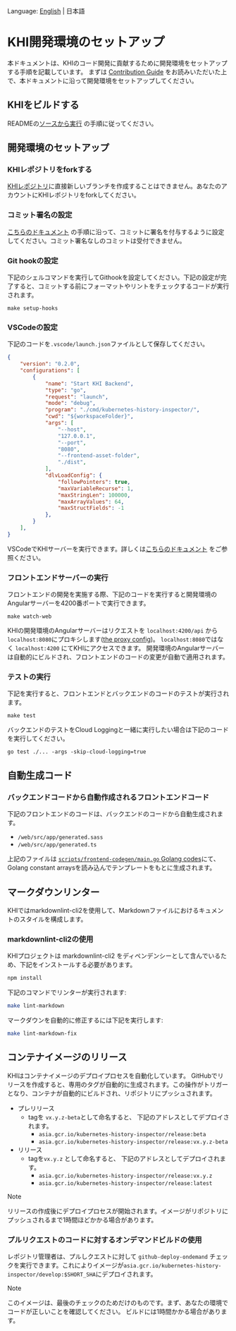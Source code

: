 Language: [English](/docs/en/development-contribution/development-guide.md) | 日本語

# KHI開発環境のセットアップ

本ドキュメントは、KHIのコード開発に貢献するために開発環境をセットアップする手順を記載しています。
まずは [Contribution Guide](/docs/en/development-contribution/contributing.md) をお読みいただいた上で、本ドキュメントに沿って開発環境をセットアップしてください。

## KHIをビルドする

READMEの[ソースから実行](/README.ja.md#ソースから実行) の手順に従ってください。

## 開発環境のセットアップ

### KHIレポジトリをforkする

[KHIレポジトリ](https://github.com/GoogleCloudPlatform/khi)に直接新しいブランチを作成することはできません。あなたのアカウントにKHIレポジトリをforkしてください。

### コミット署名の設定

[こちらのドキュメント](https://docs.github.com/en/authentication/managing-commit-signature-verification) の手順に沿って、コミットに署名を付与するように設定してください。コミット署名なしのコミットは受付できません。

### Git hookの設定

下記のシェルコマンドを実行してGithookを設定してください。下記の設定が完了すると、コミットする前にフォーマットやリントをチェックするコードが実行されます。

```shell
make setup-hooks
```

### VSCodeの設定

下記のコードを`.vscode/launch.json`ファイルとして保存してください。

```json
{
    "version": "0.2.0",
    "configurations": [
        {
            "name": "Start KHI Backend",
            "type": "go",
            "request": "launch",
            "mode": "debug",
            "program": "./cmd/kubernetes-history-inspector/",
            "cwd": "${workspaceFolder}",
            "args": [
                "--host",
                "127.0.0.1",
                "--port",
                "8080",
                "--frontend-asset-folder",
                "./dist",
            ],
            "dlvLoadConfig": {
                "followPointers": true,
                "maxVariableRecurse": 1,
                "maxStringLen": 100000,
                "maxArrayValues": 64,
                "maxStructFields": -1
            },
        }
    ], 
}
```

VSCodeでKHIサーバーを実行できます。詳しくは[こちらのドキュメント](https://code.visualstudio.com/docs/languages/go) をご参照ください。

### フロントエンドサーバーの実行

フロントエンドの開発を実施する際、下記のコードを実行すると開発環境のAngularサーバーを4200番ポートで実行できます。

```shell
make watch-web
```

KHIの開発環境のAngularサーバーはリクエストを `localhost:4200/api` から`localhost:8080`にプロキシします([the proxy config](../../web/proxy.conf.mjs))。
 `localhost:8080`ではなく `localhost:4200` にてKHIにアクセスできます。 開発環境のAngularサーバーは自動的にビルドされ、フロントエンドのコードの変更が自動で適用されます。

### テストの実行

下記を実行すると、フロントエンドとバックエンドのコードのテストが実行されます。

```shell
make test
```

バックエンドのテストをCloud Loggingと一緒に実行したい場合は下記のコードを実行してください。

```shell
go test ./... -args -skip-cloud-logging=true
```

## 自動生成コード

### バックエンドコードから自動作成されるフロントエンドコード

下記のフロントエンドのコードは、バックエンドのコードから自動生成されます。

* `/web/src/app/generated.sass`
* `/web/src/app/generated.ts`

上記のファイルは [`scripts/frontend-codegen/main.go` Golang codes](/scripts/frontend-codegen/main.go)にて、Golang constant arraysを読み込んでテンプレートをもとに生成されます。

## マークダウンリンター

KHIではmarkdownlint-cli2を使用して、Markdownファイルにおけるキュメントのスタイルを構成します。

### markdownlint-cli2の使用

KHIプロジェクトは markdownlint-cli2 をディペンデンシーとして含んでいるため、下記をインストールする必要があります。

```bash
npm install
```

下記のコマンドでリンターが実行されます:

```bash
make lint-markdown
```

マークダウンを自動的に修正するには下記を実行します:

```bash
make lint-markdown-fix
```

## コンテナイメージのリリース

KHIはコンテナイメージのデプロイプロセスを自動化しています。
GitHubでリリースを作成すると、専用のタグが自動的に生成されます。この操作がトリガーとなり、コンテナが自動的にビルドされ、リポジトリにプッシュされます。

* プレリリース
  * tagを `vx.y.z-beta`として命名すると、 下記のアドレスとしてデプロイされます。
    * `asia.gcr.io/kubernetes-history-inspector/release:beta`
    * `asia.gcr.io/kubernetes-history-inspector/release:vx.y.z-beta`
* リリース
  * tagを`vx.y.z` として命名すると、 下記のアドレスとしてデプロイされます。
    * `asia.gcr.io/kubernetes-history-inspector/release:vx.y.z`
    * `asia.gcr.io/kubernetes-history-inspector/release:latest`

> [!NOTE]
> リリースの作成後にデプロイプロセスが開始されます。イメージがリポジトリにプッシュされるまで1時間ほどかかる場合があります。

### プルリクエストのコードに対するオンデマンドビルドの使用

レポジトリ管理者は、プルしクエストに対して `github-deploy-ondemand` チェックを実行できます。これによりイメージが`asia.gcr.io/kubernetes-history-inspector/develop:$SHORT_SHA`にデプロイされます。

> [!NOTE]
> このイメージは、最後のチェックのためだけのものです。まず、あなたの環境でコードが正しいことを確認してください。
ビルドには1時間かかる場合があります。
